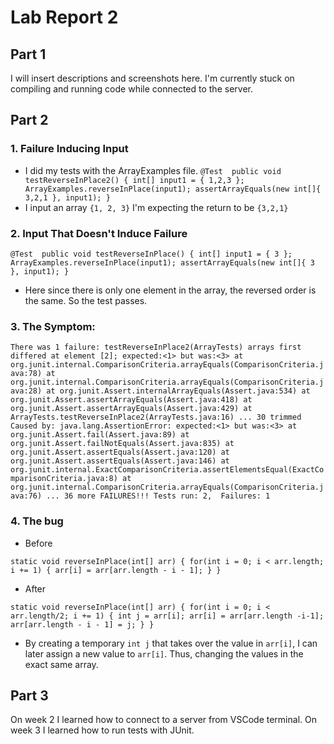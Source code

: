 # Lab Report 2

## Part 1

I will insert descriptions and screenshots here. I'm currently stuck on compiling and running code while connected to the server.

## Part 2

### 1. Failure Inducing Input
* I did my tests with the ArrayExamples file. 
`@Test 
	public void testReverseInPlace2() {
	int[] input1 = { 1,2,3 };
	ArrayExamples.reverseInPlace(input1);
	assertArrayEquals(new int[]{ 3,2,1 }, input1);
	}	`
 * I input an array `{1, 2, 3}` I'm expecting the return to be `{3,2,1}`


### 2. Input That Doesn't Induce Failure

`@Test 
	public void testReverseInPlace() {
    int[] input1 = { 3 };
    ArrayExamples.reverseInPlace(input1);
    assertArrayEquals(new int[]{ 3 }, input1);
	}`
* Here since there is only one element in the array, the reversed order is the same. So the test passes.

### 3. The Symptom:

`There was 1 failure:
testReverseInPlace2(ArrayTests)
arrays first differed at element [2]; expected:<1> but was:<3>
        at org.junit.internal.ComparisonCriteria.arrayEquals(ComparisonCriteria.java:78)
        at org.junit.internal.ComparisonCriteria.arrayEquals(ComparisonCriteria.java:28)
        at org.junit.Assert.internalArrayEquals(Assert.java:534)
        at org.junit.Assert.assertArrayEquals(Assert.java:418)
        at org.junit.Assert.assertArrayEquals(Assert.java:429)
        at ArrayTests.testReverseInPlace2(ArrayTests.java:16)
        ... 30 trimmed
Caused by: java.lang.AssertionError: expected:<1> but was:<3>
        at org.junit.Assert.fail(Assert.java:89)
        at org.junit.Assert.failNotEquals(Assert.java:835)
        at org.junit.Assert.assertEquals(Assert.java:120)
        at org.junit.Assert.assertEquals(Assert.java:146)
        at org.junit.internal.ExactComparisonCriteria.assertElementsEqual(ExactComparisonCriteria.java:8)
        at org.junit.internal.ComparisonCriteria.arrayEquals(ComparisonCriteria.java:76)
        ... 36 more
FAILURES!!!
Tests run: 2,  Failures: 1`

### 4. The bug

* Before 


`static void reverseInPlace(int[] arr) {
    for(int i = 0; i < arr.length; i += 1) {
      arr[i] = arr[arr.length - i - 1];
    }
  }`

* After 


`static void reverseInPlace(int[] arr) {
    for(int i = 0; i < arr.length/2; i += 1) {
      int j = arr[i];
      arr[i] = arr[arr.length -i-1];
      arr[arr.length - i - 1] = j;
    }
  }`
  
* By creating a temporary `int j` that takes over the value in `arr[i]`, I can later assign a new value to `arr[i]`. Thus, changing the values in the exact same array.


## Part 3

On week 2 I learned how to connect to a server from VSCode terminal. On week 3 I learned how to run tests with JUnit.
